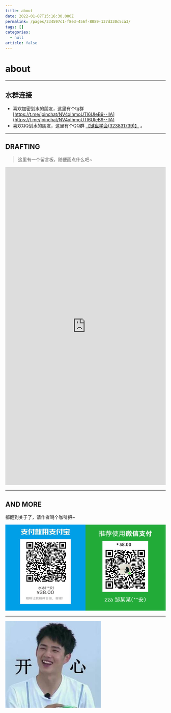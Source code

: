 ```yaml
---
title: about
date: 2022-01-07T15:16:30.000Z
permalink: /pages/234597c1-f8e3-456f-8089-137d330c5ca3/
tags: []
categories:
  - null
article: false
---
```


# about

---

## 水群连接

* 喜欢加密划水的朋友，这里有个tg群 [https://t.me/joinchat/NV4xIhmoUTl6UIeB9--IlA](https://t.me/joinchat/NV4xIhmoUTl6UIeB9--IlA)
* 喜欢QQ划水的朋友，这里有个QQ群 [【键盘学会(323831739)】](https://jq.qq.com/?_wv=1027&k=oFwS0Mjh) 。

---

## DRAFTING

> 这里有一个留言板，随便画点什么吧~

<div class="block-embed block-embed-service-youtube">
    <iframe
        type="text/html"
        width="100%" height="999px"
        src="https://witeboard.com/bcc77110-af91-11ee-b11a-e5abc3cbd63a"
        frameborder="0"
        webkitallowfullscreen=""
        mozallowfullscreen=""
        allowfullscreen="allowfullscreen">
    </iframe>
</div>

---

## AND MORE

都翻到关于了，请作者喝个咖啡把~

![咖啡使我精神百倍](./images/for_coffee.png)

---

![嘿嘿](./images/liuhaoran.png)
